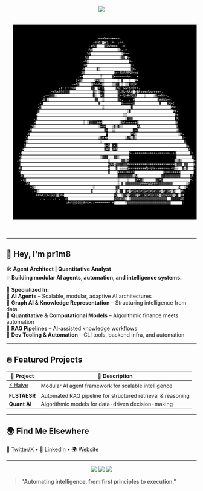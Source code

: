 <!-- Header ASCII Art -->
<p align="center">
  <img src="https://readme-typing-svg.herokuapp.com/?lines=AI+Agent+Architect;Autonomous+Systems+Engineer;Graph+AI+%7C+RAG+%7C+Quant&font=monospace&color=%23D62F79&center=true&width=500&height=50">
</p>

<div align="center">
  <pre>
 
  <img src="https://raw.githubusercontent.com/pr1m8/pr1m8/main/ascii-art (1).svg">



  </pre>
</div>

---

## 👾 Hey, I'm pr1m8  
🛠 **Agent Architect | Quantitative Analyst**  
💡 **Building modular AI agents, automation, and intelligence systems.**  

🚀 **Specialized In:**  
🔹 **AI Agents** – Scalable, modular, adaptive AI architectures  
🔹 **Graph AI & Knowledge Representation** – Structuring intelligence from data  
🔹 **Quantitative & Computational Models** – Algorithmic finance meets automation  
🔹 **RAG Pipelines** – AI-assisted knowledge workflows  
🔹 **Dev Tooling & Automation** – CLI tools, backend infra, and automation  

---

## 🔥 Featured Projects  
| 🔧 Project | 📝 Description |  
|-----------|---------------|  
| [⚡ Haive](https://github.com/0rac130fD31phi/haive) | Modular AI agent framework for scalable intelligence |  
| **FLSTAESR** | Automated RAG pipeline for structured retrieval & reasoning |  
| **Quant AI** | Algorithmic models for data-driven decision-making |  

---

## 🌍 Find Me Elsewhere  
📡 [Twitter/X](#) • 👔 [LinkedIn](#) • 🌍 [Website](#)  

---

<p align="center">
  <img src="https://media.giphy.com/media/l2JehQ2GitHGdVG9y/giphy.gif" width="120">
  <img src="https://media.giphy.com/media/3oriO0OEd9QIDdllqo/giphy.gif" width="120">
  <img src="https://media.giphy.com/media/26AHONQ79FdWZhAI0/giphy.gif" width="120">
</p>

> **"Automating intelligence, from first principles to execution."**  

